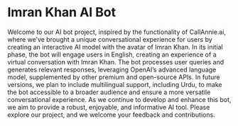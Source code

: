 # Imran Khan AI Bot

Welcome to our AI bot project, inspired by the functionality of CallAnnie.ai, where we’ve brought a unique conversational experience for users by creating an interactive AI model with the avatar of Imran Khan.
In its initial phase, the bot will engage users in English, creating an experience of a virtual conversation with Imran Khan. The bot processes user queries and generates relevant responses, leveraging OpenAI’s advanced language model, supplemented by other premium and open-source APIs.
In future versions, we plan to include multilingual support, including Urdu, to make the bot accessible to a broader audience and ensure a more versatile conversational experience.
As we continue to develop and enhance this bot, we aim to provide a robust, enjoyable, and informative AI tool. Please explore our project, and we welcome your feedback and contributions.
